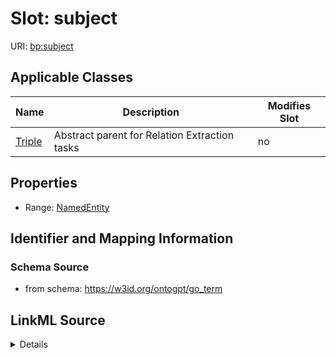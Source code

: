 

# Slot: subject

URI: [bp:subject](http://w3id.org/ontogpt/biological-process-templatesubject)



<!-- no inheritance hierarchy -->





## Applicable Classes

| Name | Description | Modifies Slot |
| --- | --- | --- |
| [Triple](Triple.md) | Abstract parent for Relation Extraction tasks |  no  |







## Properties

* Range: [NamedEntity](NamedEntity.md)





## Identifier and Mapping Information







### Schema Source


* from schema: https://w3id.org/ontogpt/go_term




## LinkML Source

<details>
```yaml
name: subject
from_schema: https://w3id.org/ontogpt/go_term
rank: 1000
alias: subject
owner: Triple
domain_of:
- Triple
range: NamedEntity

```
</details>